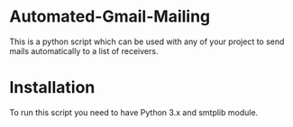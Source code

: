 # Automated-Gmail-Mailing

This is a python script which can be used with any of your project to send mails automatically to a list of receivers.

# Installation

To run this script you need to have Python 3.x and smtplib module.

